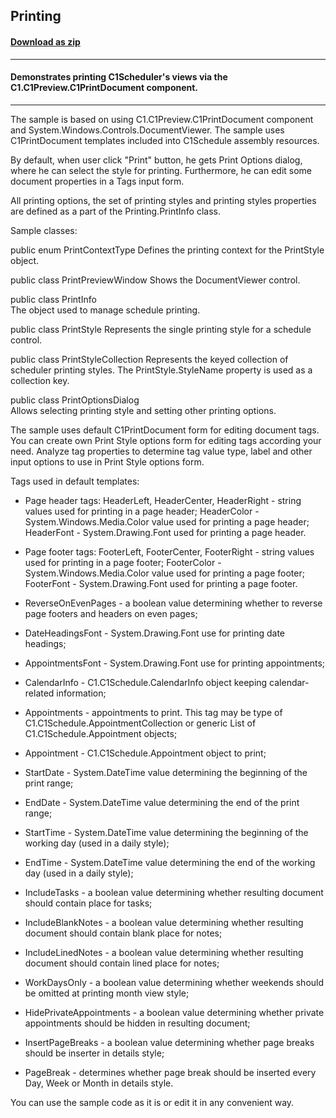 ## Printing
#### [Download as zip](https://downgit.github.io/#/home?url=https://github.com/GrapeCity/ComponentOne-WPF-Samples/tree/master/\NET_4.5.2\C1.WPF.Schedule\CS\Printing)
____
#### Demonstrates printing C1Scheduler's views via the C1.C1Preview.C1PrintDocument component.
____
The sample is based on using C1.C1Preview.C1PrintDocument component and System.Windows.Controls.DocumentViewer.
The sample uses C1PrintDocument templates included into C1Schedule assembly resources. 

By default, when user click "Print" button, he gets Print Options dialog, where he can select 
the style for printing. Furthermore, he can edit some document properties in a Tags input form.

All printing options, the set of printing styles and printing styles properties are defined as a part of
the Printing.PrintInfo class.
  
Sample classes:
  
public enum PrintContextType
  Defines the printing context for the PrintStyle object.
	
public class PrintPreviewWindow 
  Shows the DocumentViewer control.	

public class PrintInfo  
  The object used to manage schedule printing.	

public class PrintStyle 
  Represents the single printing style for a schedule control.

public class PrintStyleCollection 
  Represents the keyed collection of scheduler printing styles. 
  The PrintStyle.StyleName property is used as a collection key.

public class PrintOptionsDialog  
  Allows selecting printing style and setting other printing options.


The sample uses default C1PrintDocument form for editing document tags. You can create own Print Style options 
form for editing tags according your need. Analyze tag properties to determine tag value type, label and 
other input options to use in Print Style options form.

Tags used in default templates:


* Page header tags:
	  HeaderLeft, HeaderCenter, HeaderRight - string values used for printing in a page header;
	  HeaderColor - System.Windows.Media.Color value used for printing a page header;
	  HeaderFont - System.Drawing.Font used for printing a page header.



* Page footer tags:
	  FooterLeft, FooterCenter, FooterRight - string values used for printing in a page footer;
	  FooterColor - System.Windows.Media.Color value used for printing a page footer;
	  FooterFont - System.Drawing.Font used for printing a page footer.

	

* ReverseOnEvenPages - a boolean value determining whether to reverse page footers and headers on even pages;


* DateHeadingsFont - System.Drawing.Font use for printing date headings;
  

* AppointmentsFont - System.Drawing.Font use for printing appointments;


* CalendarInfo - C1.C1Schedule.CalendarInfo object keeping calendar-related information;


* Appointments - appointments to print. This tag may be type of C1.C1Schedule.AppointmentCollection or generic List of C1.C1Schedule.Appointment objects;
	

* Appointment - C1.C1Schedule.Appointment object to print;


* StartDate - System.DateTime value determining the beginning of the print range;


* EndDate - System.DateTime value determining the end of the print range;


* StartTime - System.DateTime value determining the beginning of the working day (used in a daily style);


* EndTime - System.DateTime value determining the end of the working day (used in a daily style);


* IncludeTasks - a boolean value determining whether resulting document should contain place for tasks;
  

* IncludeBlankNotes - a boolean value determining whether resulting document should contain blank place for notes;
  

* IncludeLinedNotes - a boolean value determining whether resulting document should contain lined place for notes;
  

* WorkDaysOnly - a boolean value determining whether weekends should be omitted at printing month view style;


* HidePrivateAppointments - a boolean value determining whether private appointments should be hidden in resulting document;


* InsertPageBreaks - a boolean value determining whether page breaks should be inserter in details style;
  

* PageBreak - determines whether page break should be inserted every Day, Week or Month in details style.


You can use the sample code as it is or edit it in any convenient way.	
